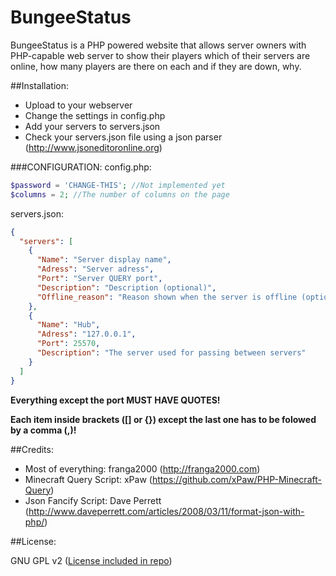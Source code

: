 BungeeStatus
============

BungeeStatus is a PHP powered website that allows server owners with PHP-capable web server to show their players which of their servers are online, how many players are there on each and if they are down, why.


##Installation:

* Upload to your webserver
* Change the settings in config.php
* Add your servers to servers.json
* Check your servers.json file using a json parser (http://www.jsoneditoronline.org)

###CONFIGURATION:
config.php:
```php
$password = 'CHANGE-THIS'; //Not implemented yet
$columns = 2; //The number of columns on the page
```
servers.json:
```json
{
  "servers": [
    {
      "Name": "Server display name",
      "Adress": "Server adress",
      "Port": "Server QUERY port",
      "Description": "Description (optional)",
      "Offline_reason": "Reason shown when the server is offline (optional)"
    },
    {
      "Name": "Hub",
      "Adress": "127.0.0.1",
      "Port": 25570,
      "Description": "The server used for passing between servers"
    }
  ]
}
```
**Everything except the port MUST HAVE QUOTES!**

**Each item inside brackets ([] or {}) except the last one has to be folowed by a comma (,)!**

##Credits:

* Most of everything: franga2000 (http://franga2000.com)
* Minecraft Query Script: xPaw (https://github.com/xPaw/PHP-Minecraft-Query)
* Json Fancify Script: Dave Perrett (http://www.daveperrett.com/articles/2008/03/11/format-json-with-php/)

##License:

GNU GPL v2 ([License included in repo](LICENSE))